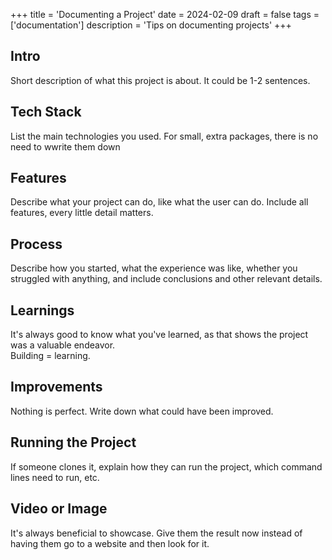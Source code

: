 +++
title = 'Documenting a Project'
date = 2024-02-09
draft = false
tags = ['documentation']
description = 'Tips on documenting projects'
+++

## Intro
Short description of what this project is about. It could be 1-2 sentences. 

## Tech Stack
List the main technologies you used. For small, extra packages, there is no need to wwrite them down

## Features
Describe what your project can do, like what the user can do. Include all features, every little detail matters.

## Process
Describe how you started, what the experience was like, whether you struggled with anything, and include conclusions and other relevant details.

## Learnings
It's always good to know what you've learned, as that shows the project was a valuable endeavor.  
Building = learning.

## Improvements
Nothing is perfect. Write down what could have been improved. 

## Running the Project
If someone clones it, explain how they can run the project, which command lines need to run, etc.

## Video or Image
It's always beneficial to showcase. Give them the result now instead of having them go to a website and then look for it. 



